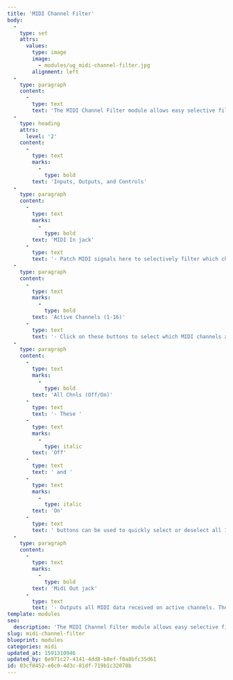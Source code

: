 ```yaml
---
title: 'MIDI Channel Filter'
body:
  -
    type: set
    attrs:
      values:
        type: image
        image:
          - modules/ug_midi-channel-filter.jpg
        alignment: left
  -
    type: paragraph
    content:
      -
        type: text
        text: 'The MIDI Channel Filter module allows easy selective filtering of any combination of channelized MIDI data and includes "All On" and "All Off" buttons to quickly enable or disable all MIDI channels. This module can be used in various ways including muting/unmuting MIDI channels on the fly, splitting data to multiple MIDI destinations, or rerouting MIDI channels. You could, for example, use the MIDI Channel Filter to isolate a single channel of MIDI from a signal and reroute its data to a different channel and/or destination using a MIDI Output module.'
  -
    type: heading
    attrs:
      level: '2'
    content:
      -
        type: text
        marks:
          -
            type: bold
        text: 'Inputs, Outputs, and Controls'
  -
    type: paragraph
    content:
      -
        type: text
        marks:
          -
            type: bold
        text: 'MIDI In jack'
      -
        type: text
        text: '- Patch MIDI signals here to selectively filter which channels are passed to the output jack. The small LED lights red when MIDI is being received.'
  -
    type: paragraph
    content:
      -
        type: text
        marks:
          -
            type: bold
        text: 'Active Channels (1-16)'
      -
        type: text
        text: '- Click on these buttons to select which MIDI channels are passed to the output jack. Channels are active when their corresponding button is lit green. MIDI data received on active channels will be passed to the output while data received on unselected channels will be filtered out.'
  -
    type: paragraph
    content:
      -
        type: text
        marks:
          -
            type: bold
        text: 'All Chnls (Off/On)'
      -
        type: text
        text: '- These '
      -
        type: text
        marks:
          -
            type: italic
        text: 'Off'
      -
        type: text
        text: ' and '
      -
        type: text
        marks:
          -
            type: italic
        text: 'On'
      -
        type: text
        text: ' buttons can be used to quickly select or deselect all 16 MIDI channels with a single click.'
  -
    type: paragraph
    content:
      -
        type: text
        marks:
          -
            type: bold
        text: 'Midi Out jack'
      -
        type: text
        text: '- Outputs all MIDI data received on active channels. The small LED lights red when MIDI is being output.'
template: modules
seo:
  description: 'The MIDI Channel Filter module allows easy selective filtering of any combination of channelized MIDI data and includes "All On" and "All Off" buttons to quickly enable or disable all MIDI channels.'
slug: midi-channel-filter
blueprint: modules
categories: midi
updated_at: 1591310946
updated_by: 8e971c27-4141-4dd8-b8ef-f0a8bfc35d61
id: 03cf8452-e0c0-4d3c-81df-719b1c32078b
---
```

